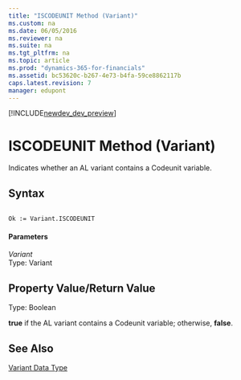 ```yaml
---
title: "ISCODEUNIT Method (Variant)"
ms.custom: na
ms.date: 06/05/2016
ms.reviewer: na
ms.suite: na
ms.tgt_pltfrm: na
ms.topic: article
ms.prod: "dynamics-365-for-financials"
ms.assetid: bc53620c-b267-4e73-b4fa-59ce8862117b
caps.latest.revision: 7
manager: edupont
---
```


[!INCLUDE[newdev_dev_preview](../includes/newdev_dev_preview.md)]

# ISCODEUNIT Method (Variant)
Indicates whether an AL variant contains a Codeunit variable.  
  
## Syntax  
  
```  
  
Ok := Variant.ISCODEUNIT  
```  
  
#### Parameters  
 *Variant*  
 Type: Variant  
  
## Property Value/Return Value  
 Type: Boolean  
  
 **true** if the AL variant contains a Codeunit variable; otherwise, **false**.  
  
## See Also  
 [Variant Data Type](../datatypes/devenv-Variant-Data-Type.md)